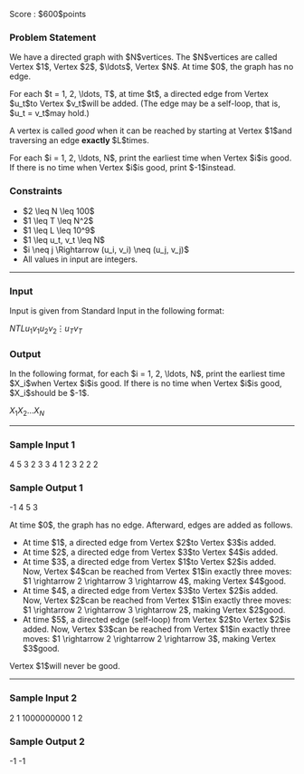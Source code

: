 
<div>

<span>

<span>

<p>
Score : $600$points
</p>

<div>

<section>

### **Problem Statement**

<p>
We have a directed graph with $N$vertices.
The $N$vertices are called Vertex $1$, Vertex $2$, $\ldots$, Vertex $N$.
At time $0$, the graph has no edge.
</p>

<p>
For each $t = 1, 2, \ldots, T$, at time $t$, a directed edge from Vertex $u_t$to Vertex $v_t$will be added.
(The edge may be a self-loop, that is, $u_t = v_t$may hold.)
</p>

<p>
A vertex is called 
<em>
good
</em>
when it can be reached by starting at Vertex $1$and traversing an edge 
<strong>
exactly
</strong>
$L$times.
</p>

<p>
For each $i = 1, 2, \ldots, N$, print the earliest time when Vertex $i$is good. If there is no time when Vertex $i$is good, print $-1$instead.
</p>

</section>

</div>

<div>

<section>

### **Constraints**

<ul>

<li>
$2 \leq N \leq 100$
</li>

<li>
$1 \leq T \leq N^2$
</li>

<li>
$1 \leq L \leq 10^9$
</li>

<li>
$1 \leq u_t, v_t \leq N$
</li>

<li>
$i \neq j \Rightarrow (u_i, v_i) \neq (u_j, v_j)$
</li>

<li>
All values in input are integers.
</li>

</ul>

</section>

</div>

---

<div>

<div>

<section>

### **Input**

<p>
Input is given from Standard Input in the following format:
</p>

<div>

$N$$T$$L$$u_1$$v_1$$u_2$$v_2$$\vdots$$u_T$$v_T$
</div>

</section>

</div>

<div>

<section>

### **Output**

<p>
In the following format, for each $i = 1, 2, \ldots, N$, print the earliest time $X_i$when Vertex $i$is good. If there is no time when Vertex $i$is good, $X_i$should be $-1$.
</p>

<div>

$X_1$$X_2$$\ldots$$X_N$
</div>

</section>

</div>

</div>

---

<div>

<section>

### **Sample Input 1**

<div>

4 5 3
2 3
3 4
1 2
3 2
2 2

</div>

</section>

</div>

<div>

<section>

### **Sample Output 1**

<div>

-1 4 5 3

</div>

<p>
At time $0$, the graph has no edge. Afterward, edges are added as follows.
</p>

<ul>

<li>
At time $1$, a directed edge from Vertex $2$to Vertex $3$is added.
</li>

<li>
At time $2$, a directed edge from Vertex $3$to Vertex $4$is added.
</li>

<li>
At time $3$, a directed edge from Vertex $1$to Vertex $2$is added. Now, Vertex $4$can be reached from Vertex $1$in exactly three moves: $1 \rightarrow 2 \rightarrow 3 \rightarrow 4$, making Vertex $4$good.
</li>

<li>
At time $4$, a directed edge from Vertex $3$to Vertex $2$is added. Now, Vertex $2$can be reached from Vertex $1$in exactly three moves: $1 \rightarrow 2 \rightarrow 3 \rightarrow 2$, making Vertex $2$good.
</li>

<li>
At time $5$, a directed edge (self-loop) from Vertex $2$to Vertex $2$is added. Now, Vertex $3$can be reached from Vertex $1$in exactly three moves: $1 \rightarrow 2 \rightarrow 2 \rightarrow 3$, making Vertex $3$good.
</li>

</ul>

<p>
Vertex $1$will never be good.
</p>

</section>

</div>

---

<div>

<section>

### **Sample Input 2**

<div>

2 1 1000000000
1 2

</div>

</section>

</div>

<div>

<section>

### **Sample Output 2**

<div>

-1 -1

</div>

</section>

</div>

</span>

</span>

</div>
